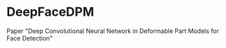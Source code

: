 # DeepFaceDPM
Paper "Deep Convolutional Neural Network in Deformable Part Models for Face Detection"
